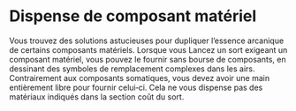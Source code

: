 # Dispense de composant matériel

<p>Vous trouvez des solutions astucieuses pour dupliquer l’essence arcanique de certains composants matériels. Lorsque vous Lancez un sort exigeant un composant matériel, vous pouvez le fournir sans bourse de composants, en dessinant des symboles de remplacement complexes dans les airs. Contrairement aux composants somatiques, vous devez avoir une main entièrement libre pour fournir celui‑ci. Cela ne vous dispense pas des matériaux indiqués dans la section coût du sort.</p>